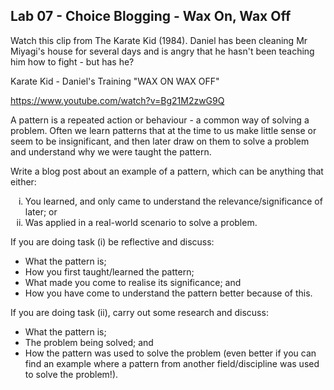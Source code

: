 ## Lab 07 - Choice Blogging - Wax On, Wax Off

Watch this clip from The Karate Kid (1984). Daniel has been cleaning Mr Miyagi's house for several days and is angry that he hasn't been teaching him how to fight - but has he?

Karate Kid - Daniel's Training "WAX ON WAX OFF" 

https://www.youtube.com/watch?v=Bg21M2zwG9Q

A pattern is a repeated action or behaviour - a common way of solving a problem. Often we learn patterns that at the time to us make little sense or seem to be insignificant, and then later draw on them to solve a problem and understand why we were taught the pattern.

Write a blog post about an example of a pattern, which can be anything that either:

<ol type="i">
    <li>You learned, and only came to understand the relevance/significance of later; or</li>
    <li>Was applied in a real-world scenario to solve a problem.</li>
</ol>

If you are doing task (i) be reflective and discuss:

- What the pattern is;
- How you first taught/learned the pattern;
- What made you come to realise its significance; and
- How you have come to understand the pattern better because of this.

If you are doing task (ii), carry out some research and discuss:

- What the pattern is;
- The problem being solved; and
- How the pattern was used to solve the problem (even better if you can find an example where a pattern from another field/discipline was used to solve the problem!).

